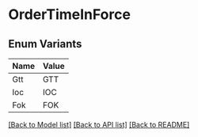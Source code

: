 # OrderTimeInForce

## Enum Variants

| Name | Value |
|---- | -----|
| Gtt | GTT |
| Ioc | IOC |
| Fok | FOK |


[[Back to Model list]](../README.md#documentation-for-models) [[Back to API list]](../README.md#documentation-for-api-endpoints) [[Back to README]](../README.md)


